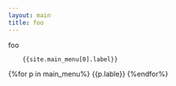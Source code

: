 ```yaml
---
layout: main
title: foo
---
```

foo


		{{site.main_menu[0].label}}
{%for p in main_menu%}
	{{p.lable}}
{%endfor%}
